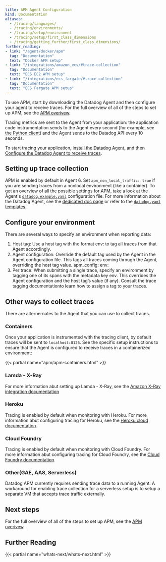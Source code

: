 ```yaml
---
title: APM Agent Configuration
kind: Documentation
aliases:
  - /tracing/languages/
  - /tracing/environments/
  - /tracing/setup/environment
  - /tracing/setup/first_class_dimensions
  - /tracing/getting_further/first_class_dimensions/
further_reading:
- link: "/agent/docker/apm"
  tag: "Documentation"
  text: "Docker APM setup"
- link: "/integrations/amazon_ecs/#trace-collection"
  tag: "Documentation"
  text: "ECS EC2 APM setup"
- link: "/integrations/ecs_fargate/#trace-collection"
  tag: "Documentation"
  text: "ECS Fargate APM setup"
---
```


To use APM, start by downloading the Datadog Agent and then configure your agent to receive traces. For the full overview of all of the steps to set up APM, see the [APM overivew][1].

Tracing metrics are sent to the Agent from your application: the application code instrumentation sends to the Agent every second (for example, see [the Python client][2]) and the Agent sends to the Datadog API every 10 seconds.

To start tracing your application, [install the Datadog Agent][3], and then [Configure the Datadog Agent to receive traces](#setting-up-trace-collection).

## Setting up trace collection

APM is enabled by default in Agent 6. Set `apm_non_local_traffic: true` if you are sending traces from a nonlocal environment (like a container). To get an overview of all the possible settings for APM, take a look at the Agent's [`datadog.example.yaml`][4] configuration file.
For more information about the Datadog Agent, see the [dedicated doc page][5] or refer to the [`datadog.yaml` templates][6].

## Configure your environment

There are several ways to specify an environment when reporting data:

1. Host tag: Use a host tag with the format env:<ENVIRONMENT> to tag all traces from that Agent accordingly.
2. Agent configuration: Override the default tag used by the Agent in the Agent configuration file. This tags all traces coming through the Agent, overriding the host tag value.
  apm_config:
  env: <ENVIRONMENT>
4. Per trace: When submitting a single trace, specify an environment by tagging one of its spans with the metadata key env. This overrides the Agent configuration and the host tag’s value (if any). Consult the trace tagging documentationto learn how to assign a tag to your traces.

## Other ways to collect traces

There are alternernates to the Agent that you can use to collect traces.

### Containers

Once your application is instrumented with the tracing client, by default traces will be sent to `localhost:8126`. See the specific setup instructions to ensure that the Agent is configured to receive traces in a containerized environment:

{{< partial name="apm/apm-containers.html" >}}

### Lamda - X-Ray

For more information abut setting up Lamda - X-Ray, see the [Amazon X-Ray integration documentation][7]

### Heroku

Tracing is enabled by default when monitoring with Heroku. For more information abut configuring tracing for Heroku, see the [Heroku cloud documentation][8].

### Cloud Foundry

Tracing is enabled by default when monitoring with Cloud Foundry. For more information abut configuring tracing for Cloud Foundry, see the [Cloud Foundry documentation][9].

### Other(GAE, AAS, Serverless)

Datadog APM currently requires sending trace data to a running Agent. A workaround for enabling trace collection for a serverless setup is to setup a separate VM that accepts trace traffic externally.

## Next steps

For the full overview of all of the steps to set up APM, see the [APM overivew][1].

## Further Reading

{{< partial name="whats-next/whats-next.html" >}}

[1]: /tracing
[2]: https://github.com/DataDog/dd-trace-py
[3]: https://app.datadoghq.com/account/settings#agent
[4]: https://github.com/DataDog/datadog-trace-agent/blob/6.4.1/datadog.example.yaml
[5]: /agent
[6]: https://github.com/DataDog/datadog-agent/blob/master/pkg/config/config_template.yaml
[7]: /integrations/amazon_xray/#overview
[8]: /agent/basic_agent_usage/heroku/#installation
[9]: /integrations/cloud_foundry/#trace-collection
